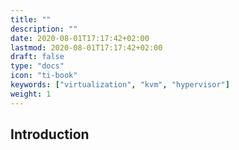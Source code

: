 ```yaml
---
title: ""
description: ""
date: 2020-08-01T17:17:42+02:00
lastmod: 2020-08-01T17:17:42+02:00
draft: false
type: "docs"
icon: "ti-book"
keywords: ["virtualization", "kvm", "hypervisor"]
weight: 1
---
```


## Introduction






